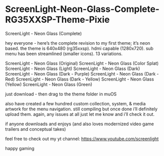 # ScreenLight-Neon-Glass-Complete-RG35XXSP-Theme-Pixie
ScreenLight - Neon Glass (Complete)

hey everyone - here’s the complete revision to my first theme; it’s neon based. the theme is 640x480 (rg35xxsp). hdmi capable (1280x720). sub menu has been streamlined (smaller icons). 13 variations.

ScreenLight - Neon Glass (Original)
ScreenLight - Neon Glass (Color Splat)
ScreenLight - Neon Glass (Light)
ScreenLight - Neon Glass (Dark)
ScreenLight - Neon Glass (Dark - Purple)
ScreenLight - Neon Glass (Dark - Red)
ScreenLight - Neon Glass (Dark - Yellow)
ScreenLight - Neon Glass (Yellow)
ScreenLight - Neon Glass (Green)

just download - then drag to the theme folder in muOS

also have created a few hundred custom collection, system, & media artwork for the menu navigation. still compiling but once done i’ll definitely upload them. again, any issues at all just let me know and i’ll check it out.

if anyone downloads and enjoys (and also loves modernized video game trailers and conceptual takes)

feel free to check out my yt channel: https://www.youtube.com/screenlight

happy gaming
